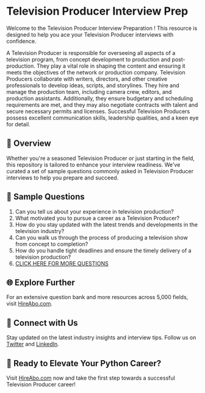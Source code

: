 # Television Producer Interview Prep

Welcome to the Television Producer Interview Preparation ! This resource is designed to help you ace your Television Producer interviews with confidence.

A Television Producer is responsible for overseeing all aspects of a television program, from concept development to production and post-production. They play a vital role in shaping the content and ensuring it meets the objectives of the network or production company. Television Producers collaborate with writers, directors, and other creative professionals to develop ideas, scripts, and storylines. They hire and manage the production team, including camera crew, editors, and production assistants. Additionally, they ensure budgetary and scheduling requirements are met, and they may also negotiate contracts with talent and secure necessary permits and licenses. Successful Television Producers possess excellent communication skills, leadership qualities, and a keen eye for detail.

## 🚀 Overview

Whether you're a seasoned Television Producer or just starting in the field, this repository is tailored to enhance your interview readiness. We've curated a set of sample questions commonly asked in Television Producer interviews to help you prepare and succeed.

## 📝 Sample Questions

1. Can you tell us about your experience in television production?
2. What motivated you to pursue a career as a Television Producer?
3. How do you stay updated with the latest trends and developments in the television industry?
4. Can you walk us through the process of producing a television show from concept to completion?
5. How do you handle tight deadlines and ensure the timely delivery of a television production?
6. [CLICK HERE FOR MORE QUESTIONS](https://hireabo.com/job/8_2_8/Television%20Producer)

## 🌐 Explore Further

For an extensive question bank and more resources across 5,000 fields, visit [HireAbo.com](https://www.hireabo.com).

## 📱 Connect with Us

Stay updated on the latest industry insights and interview tips. Follow us on [Twitter](https://twitter.com/hireabo) and [LinkedIn](https://www.linkedin.com/in/hire-abo-3609972a8/).

## 🚀 Ready to Elevate Your Python Career?

Visit [HireAbo.com](https://www.hireabo.com) now and take the first step towards a successful Television Producer career!